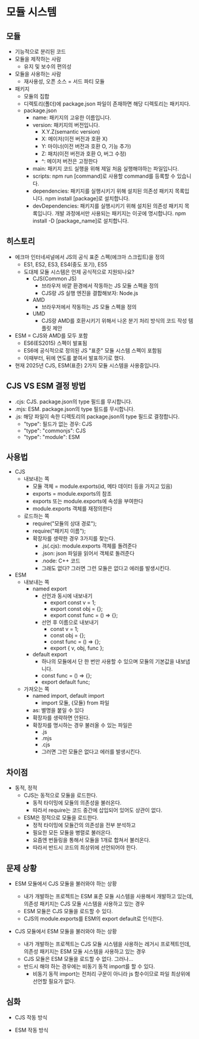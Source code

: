 # 모듈 시스템

## 모듈

- 기능적으로 분리된 코드
- 모듈을 제작하는 사람
  - 유지 및 보수의 편의성
- 모듈을 사용하는 사람
  - 재사용성, 오픈 소스 = 서드 파티 모듈
- 패키지
  - 모듈의 집합
  - 디렉토리(폴더)에 package.json 파일이 존재하면 해당 디렉토리는 패키지다.
  - package.json
    - name: 패키지의 고유한 이름입니다.
    - version: 패키지의 버전입니다.
      - X.Y.Z(semantic version)
      - X: 메이저(이전 버전과 호환 X)
      - Y: 마이너(이전 버전과 호환 O, 기능 추가)
      - Z: 패치(이전 버전과 호환 O, 버그 수정)
      - ^: 메이저 버전은 고정한다
    - main: 패키지 코드 실행을 위해 제일 처음 실행해야하는 파일입니다.
    - scripts: npm run [command]로 사용할 command를 등록할 수 있습니다.
    - dependencies: 패키지를 실행시키기 위해 설치된 의존성 패키지 목록입니다. npm install [package]로 설치합니다.
    - devDependencies: 패키지를 실행시키기 위해 설치된 의존성 패키지 목록입니다. 개발 과정에서만 사용되는 패키지는 이곳에 명시합니다. npm install -D [package_name]로 설치합니다.

## 히스토리

- 에크마 인터네셔널에서 JS의 공식 표준 스펙(에크마 스크립트)을 정의
  - ES1, ES2, ES3, ES4(중도 포기), ES5
  - 도대체 모듈 시스템은 언제 공식적으로 지원되나요?
    - CJS(Common JS)
      - 브라우저 바깥 환경에서 작동하는 JS 모듈 스펙을 정의
      - CJS랑 JS 실행 엔진을 결합해보자: Node.js
    - AMD
      - 브라우저에서 작동하는 JS 모듈 스펙을 정의
    - UMD
      - CJS랑 AMD를 호환시키기 위해서 나온 분기 처리 방식의 코드 작성 템플릿 제안
- ESM = CJS와 AMD를 모두 포함
  - ES6(ES2015) 스펙이 발표됨
  - ES6에 공식적으로 정의된 JS "표준" 모듈 시스템 스펙이 포함됨
  - 이때부터, 뒤에 연도를 붙여서 발표하기로 했다.
- 현재 2025년 CJS, ESM(표준) 2가지 모듈 시스템을 사용중입니다.

## CJS VS ESM 결정 방법

- .cjs: CJS. package.json의 type 필드를 무시합니다.
- .mjs: ESM. package.json의 type 필드를 무시합니다.
- .js: 해당 파일이 속한 디렉토리의 package.json의 type 필드로 결정합니다.
  - "type": 필드가 없는 경우: CJS
  - "type": "commonjs": CJS
  - "type": "module": ESM

## 사용법

- CJS
  - 내보내는 쪽
    - 모듈 객체 = module.exports(id, 메타 데이터 등을 가지고 있음)
    - exports = module.exports의 참조
    - exports 또는 module.exports에 속성을 부여한다
    - module.exports 객체를 재정의한다
  - 로드하는 쪽
    - require("모듈의 상대 경로");
    - require("패키지 이름");
    - 확장자를 생략한 경우 3가지를 찾는다.
      - .js(.cjs): module.exports 객체를 돌려준다
      - .json: json 파일을 읽어서 객체로 돌려준다
      - .node: C++ 코드
      - 그래도 없다? 그러면 그런 모듈은 없다고 에러를 발생시킨다.
- ESM
  - 내보내는 쪽
    - named export
      - 선언과 동시에 내보내기
        - export const v = 1;
        - export const obj = {};
        - export const func = () => {};
      - 선언 후 이름으로 내보내기
        - const v = 1;
        - const obj = {};
        - const func = () => {};
        - export { v, obj, func };
    - default export
      - 하나의 모듈에서 단 한 번만 사용할 수 있으며 모듈의 기본값을 내보냅니다.
      - const func = () => {};
      - export default func;
  - 가져오는 쪽
    - named import, default import
      - import 모듈, {모듈} from 파일
    - as: 별명을 붙일 수 있다
    - 확장자를 생략하면 안된다.
    - 확장자를 명시하는 경우 불러올 수 있는 파일은
      - .js
      - .mjs
      - .cjs
      - 그러면 그런 모듈은 없다고 에러를 발생시킨다.

## 차이점

- 동적, 정적
  - CJS는 동적으로 모듈을 로드한다.
    - 동적 타이밍에 모듈의 의존성을 불러온다.
    - 따라서 require는 코드 중간에 삽입되어 있어도 상관이 없다.
  - ESM은 정적으로 모듈을 로드한다.
    - 정적 타이밍에 모듈간의 의존성을 전부 분석하고
    - 필요한 모든 모듈을 병렬로 불러온다.
    - 요즘엔 번들링을 통해서 모듈을 1개로 합쳐서 불러온다.
    - 따라서 반드시 코드의 최상위에 선언되어야 한다.

## 문제 상황

- ESM 모듈에서 CJS 모듈을 불러와야 하는 상황
  - 내가 개발하는 프로젝트는 ESM 표준 모듈 시스템을 사용해서 개발하고 있는데, 의존성 패키지는 CJS 모듈 시스템을 사용하고 있는 경우
  - ESM 모듈은 CJS 모듈을 로드할 수 있다.
  - CJS의 module.exports를 ESM의 export default로 인식한다.

- CJS 모듈에서 ESM 모듈을 불러와야 하는 상황
  - 내가 개발하는 프로젝트는 CJS 모듈 시스템을 사용하는 레거시 프로젝트인데, 의존성 패키지는 ESM 모듈 시스템을 사용하고 있는 경우
  - CJS 모듈은 ESM 모듈을 로드할 수 없다. 그러나...
  - 반드시 해야 하는 경우에는 비동기 동적 import를 할 수 있다.
    - 비동기 동적 import는 전처리 구문이 아니라 js 함수이므로 파일 최상위에 선언할 필요가 없다.

## 심화

- CJS 작동 방식

- ESM 작동 방식
